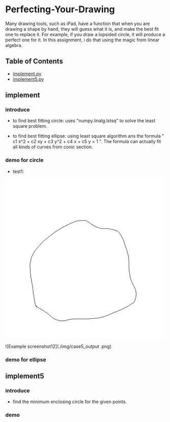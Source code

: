 # Perfecting-Your-Drawing
Many drawing tools, such as iPad, have a function that when you are drawing a shape by hand, they will guess what it is, and make the best fit one to replace it. For example, if you draw a lopsided circle, it will produce a perfect one for it. In this assignment, i do that using the magic from linear algebra.


## Table of Contents
* [implement.py](#implement)
* [implement5.py](#implement5)



## implement
### introduce
- to find best fitting circle:
uses "numpy.linalg.lstsq" to solve the least square problem.

- to find best fitting ellipse:
using least square algorithm ans the formula " c1 x^2 + c2 xy + c3 y^2 + c4 x + c5 y  =  1 ".
The formula can actually fit all kinds of curves from conic section.


### demo for circle
- test1:

![Example screenshot11](./img/case5.png)

![Example screenshot12](./img/case5_output .png)



### demo for ellipse


## implement5
### introduce
- find the minimum enclosing circle for the given points.


### demo
